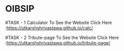 # OIBSIP
#TASK - 1 
Calculator
To See the Website Click Here :https://utkarshshrivastawa.github.io/calc/

#TASK - 2 
Tribute-page
To See the Website Click Here :https://utkarshshrivastawa.github.io/tribute-page/
